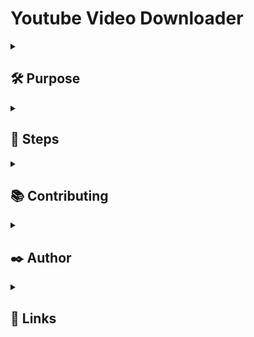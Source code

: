 
# Youtube Video Downloader

<!-- --- DEPLOYMENT STATUS CODE ---

Deployment Status: [![Deploy to Heroku](https://github.com/hassanaftab93/REPO-NAME/actions/workflows/main.yml/badge.svg?branch=main)](https://github.com/hassanaftab93/REPO-NAME/actions/workflows/main.yml)

-->
<!-- --- FORMAT OF MARK DOWN WITH COLLAPSIBLE MENU ---
<details>
  <summary>
    <h2>
      
    </h2>
  </summary>

</details>
-->
<!---------------------------------------- SECTION DIVIDER ---------------------------------------->

<details>
  <summary>
    <h2>
      🛠 Purpose
    </h2>
  </summary>
  There is no need for YouTube Premium!
  <br>
  You can download ANY Video on YouTube to your Machine for free, using this little program.
  <br>
  This Python script uses a python library to download a youtube video from the given URL
</details>

<!---------------------------------------- SECTION DIVIDER ---------------------------------------->
<details>
  <summary>
    <h2>
      📑 Steps
    </h2>
  </summary>
  Install the latest version of Python:

  [Python | Download Latest Version](https://www.python.org/downloads/)

  Clone this Repo / Download the latest release

  ```bash
  git clone https://github.com/hassanaftab93/Youtube-Downloader.git
  ```

  Create a Virtual Environment for this Project

  ```bash
  python -m venv venv
  ```

  Activate Virtual Environment for this Project

  Windows:
  ```bash
  source venv/Scripts/activate
  ```
  Linux/MacOS:
  ```bash
  source ./venv/bin/activate
  ```

  Install the Required Libraries

  ```bash
  pip install -r requirements.txt
  ```

  Update the PyTube package to the latest release

  ```bash
  python -m pip install --upgrade pytube
  python3 -m pip install git+https://github.com/pytube/pytube
  ```

  Run the File 'download.py'

  ```python
    python download.py
  ```
</details>

<!---------------------------------------- SECTION DIVIDER ---------------------------------------->
<details>
  <summary>
    <h2>
      📚 Contributing
    </h2>
  </summary>

  Click here to learn more about: [Contributions](./docs/CONTRIBUTING.md)
</details>

<!---------------------------------------- SECTION DIVIDER ---------------------------------------->
<details>
  <summary>
    <h2>
      ✒️ Author
    </h2>
  </summary>

  <!--
  Add More Contributors/Authors here using the following line of code:
  - [@username](https://www.github.com/username)
  -->

  - [@hassanaftab93](https://www.github.com/hassanaftab93)

</details>

<!---------------------------------------- SECTION DIVIDER ---------------------------------------->
<details>
  <summary>
    <h2>
      🔗 Links
    </h2>
  </summary>

<!--

  Add your links here in the table below:
  Remove my Table and use your own links.

  |Type|Link|
  |:--:|:--:|
  |Portfolio| PORTFOLIO_LINK_HERE |
  |LinkedIn| LINKEDIN_LINK_HERE |

-->

  |Type|Link|
  |:--:|:--:|
  | Portfolio | [![portfolio](https://img.shields.io/badge/my_portfolio-000?style=for-the-badge&logo=ko-fi&logoColor=white)](https://linktr.ee/hassanaftab) |
  | LinkedIn | [![linkedin](https://img.shields.io/badge/linkedin-0A66C2?style=for-the-badge&logo=linkedin&logoColor=white)](https://www.linkedin.com/in/hassanaftab93/) |
</details>

<!---------------------------------------- SECTION DIVIDER ---------------------------------------->

